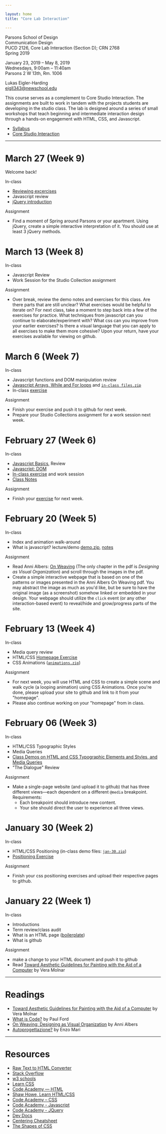 ```yaml
---

layout: home
title: "Core Lab Interaction"

---
```


Parsons School of Design<br>
Communication Design <br>
PUCD 2126, Core Lab Interaction (Section D); CRN 2768<br>
Spring 2019

January 23, 2019 – May 8, 2019<br>
Wednesdays, 9:00am – 11:40am<br>
Parsons 2 W 13th, Rm. 1006

Lukas Eigler-Harding<br>
eigll343@newschool.edu

This course serves as a complement to Core Studio Interaction. The assignments are built to work in tandem with the projects students are developing in the studio class. The lab is designed around a series of small workshops that teach beginning and intermediate interaction design through a hands-on engagement with HTML, CSS, and Javascript.

- [Syllabus](https://docs.google.com/document/d/1dYjJsQuJBGW6vJDbMiICcAtm5_gX6g1WQReThJnyZJo/edit?usp=sharing)
- [Core Studio Interaction](http://devinwashburn.com/coreinteraction/)

<hr>

# March 27 (Week 9)
Welcome back!

In-class
- [Reviewing excercises](https://docs.google.com/spreadsheets/d/1zE5ivKD0-lFiQn0KuALmsSwywqHgJrVA0C6XDJYLLOI/edit#gid=0)
- Javascript review
- [jQuery introduction](/jquery)

Assignment
- Find a moment of Spring around Parsons or your apartment. Using jQuery, create a simple interactive interpretation of it. You should use at least 3 jQuery methods. 

# March 13 (Week 8)
In-class
- Javascript Review
- Work Session for the Studio Collection assignment

Assignment
- Over break, review the demo notes and exercises for this class. Are there parts that are still unclear? What exercises would be helpful to iterate on? For next class, take a moment to step back into a few of the exercises for practice. What techniques from javascript can you continue to elaborate/experiment with? What css can you improve from your earlier exercises? Is there a visual language that you can apply to all exercises to make them more cohesive? Upon your return, have your exercises available for viewing on github. 

# March 6 (Week 7)
In-class
- Javascript functions and DOM manipulation review
- [Javascript Arrays, While and For loops](/javascript-3) and [`in-class files.zip`](/materials/march-06.zip)
- In-class [exercise](/js-exercise-3)

Assignment
- Finish your exercise and push it to github for next week. 
- Prepare your Studio Collections assignment for a work session next week.

# February 27 (Week 6)
In-class
- [Javascript Basics](/javascript-1), Review
- [Javascript: DOM](/javascript-2)
- [In-class exercise](/js-exercise-2) and work session
- [Class Notes](/materials/feb-27.zip)


Assignment
- Finish your [exercise](/js-exercise-2) for next week.

# February 20 (Week 5)
In-class
- Index and animation walk-around
- What is javascript? lecture/demo [demo.zip](/materials/feb-20.zip), [notes](/javascript-1)

Assignment
- Read Anni Albers: [On Weaving](http://s3.amazonaws.com/arena-attachments/2597972/2065c555bbd04503da9df3d3ec5052dc.pdf?1535137003) (The only chapter in the pdf is *Designing as Visual Organization*) and scroll through the images in the pdf.
- Create a simple interactive webpage that is based on one of the patterns or images presented in the Anni Albers On Weaving pdf. You may abstract the image as much as you'd like, but be sure to have the original image (as a screenshot) somehow linked or embedded in your design. 
Your webpage should utilize the `click` event (or any other interaction-based event) to reveal/hide and grow/progress parts of the site. 


# February 13 (Week 4)
In-class
- Media query review
- HTML/CSS [Homepage Exercise](/feb-13)
- CSS Animations ([`animations.zip`](/materials/feb-13.zip))

Assignment
- For next week, you will use HTML and CSS to create a simple scene and walk cycle (a looping animation) using CSS Animations. Once you're done, please upload your site to github and link to it from your "homepage".
- Please also continue working on your "homepage" from in class. 

# February 06 (Week 3)
In-class
- HTML/CSS Typographic Styles
- Media Queries
- [Class Demos on HTML and CSS Typographic Elements and Styles, and Media Queries](/materials/feb-06-demos.zip)
- "The Dialogue" Review

Assignment
- Make a single-page website (and upload it to github) that has three different views—each dependent on a different `@media` breakpoint.<br> Requirements:
	- Each breakpoint should introduce new content. 
	- Your site should direct the user to experience all three views.

# January 30 (Week 2)
In-class

- HTML/CSS Positioning (in-class demo files: [`jan-30.zip`](materials/jan-30.zip))
- [Positioning Exercise](/squares)

Assignment
- Finish your css positioning exercises and upload their respective pages to github. 

# January 22 (Week 1)
In-class
- Introductions
- Term review/class audit
- What is an HTML page ([boilerplate](materials/boilerplate.zip))
- What is github

Assignment
- make a change to your HTML document and push it to github
- Read [Toward Aesthetic Guidelines for Painting with the Aid of a Computer](https://s3.amazonaws.com/2b.andydayton.com/readings/molnar-aesthetic.pdf) by Vera Molnar

<hr>

# Readings
- [Toward Aesthetic Guidelines for Painting with the Aid of a Computer](https://s3.amazonaws.com/2b.andydayton.com/readings/molnar-aesthetic.pdf) by Vera Molnar
- [What is Code?](https://www.bloomberg.com/graphics/2015-paul-ford-what-is-code/) by Paul Ford
- [On Weaving: Designing as Visual Organization](https://arena-attachments.s3.amazonaws.com/2597972/2065c555bbd04503da9df3d3ec5052dc.pdf?1535137003) by Anni Albers 
- [Autoprogettazione?](materials/enzo-mari.pdf) by Enzo Mari


<hr>

# Resources
- [Raw Text to HTML Converter](https://www.textfixer.com/html/)
- [Stack Overflow](https://stackoverflow.com/)
- [w3 schools](https://www.w3schools.com/)
- [Learn CSS](http://learnlayout.com/)
- [Code Academy — HTML](https://www.codecademy.com/learn/learn-html)
- [Shaw Howe, Learn HTML/CSS](https://learn.shayhowe.com/)
- [Code Academy – CSS](https://www.codecademy.com/learn/learn-css)
- [Code Academy - Javascript](https://www.codecademy.com/learn/learn-javascript)
- [Code Academy - JQuery](https://www.codecademy.com/learn/learn-jquery)
- [Dev Docs](http://devdocs.io/)
- [Centering Cheatsheet](https://css-tricks.com/centering-css-complete-guide/)
- [The Shapes of CSS](https://css-tricks.com/examples/ShapesOfCSS/)
